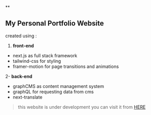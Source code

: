 \*\*

## My Personal Portfolio Website

created using :

1.  **front-end**
- next.js as full stack framework
- tailwind-css for styling
- framer-motion for page transitions and animations

2- **back-end**
- graphCMS as content management system
- graphQL for requesting data from cms
- next-translate

> this website is under development you can visit it from [HERE
> ](https://omarchatin.vercel.app/)
